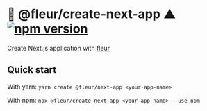 # 🌼 @fleur/create-next-app ▲ [![npm version](https://badge.fury.io/js/%40fleur%2Fcreate-next-app.svg)](https://www.npmjs.com/package/@fleur/create-next-app)

Create Next.js application with [fleur](https://github.com/fleur-js/fleur)

## Quick start

With yarn: `yarn create @fleur/next-app <your-app-name>`

With npm: `npx @fleur/create-next-app <your-app-name> --use-npm`
